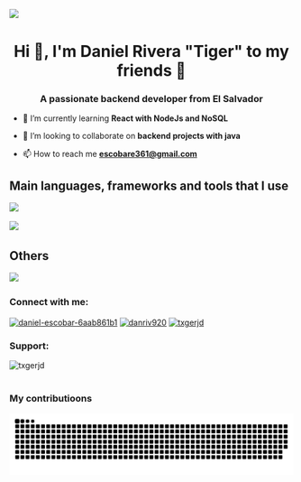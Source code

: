 ![](https://komarev.com/ghpvc/?username=Dan920-Dev&color=blue)


<h1 align="center">Hi 👋, I'm Daniel Rivera "Tiger" to my friends 🐯</h1>
<h3 align="center">A passionate backend developer from El Salvador</h3>

- 🌱 I’m currently learning **React with NodeJs and NoSQL**

- 👯 I’m looking to collaborate on **backend projects with java**

- 📫 How to reach me **escobare361@gmail.com**

<h2 >Main languages, frameworks and tools that I use</h2>

<p >
  <a href="https://skillicons.dev">
    <img src="https://skillicons.dev/icons?i=cpp,java,spring,idea,postgres,github,git,postman&theme=light" />
  </a>
</p>
<p >
  <a href="https://skillicons.dev">
    <img src="https://skillicons.dev/icons?i=html,css,js,bootstrap,react,vscode&theme=light" />
  </a>
</p>

<h2>Others</h2>

  <p>
  <a href="https://skillicons.dev">
    <img src="https://skillicons.dev/icons?i=cs,py,kotlin,arduino,sass,latex,md,xd,figma,visualstudio,linux,docker,net&theme=light" />
  </a>
</p>

<h3 align="left">Connect with me:</h3>
  <p align="left">
  <a href="https://linkedin.com/in/daniel-escobar-6aab861b1" target="blank"><img align="center" src="https://raw.githubusercontent.com/rahuldkjain/github-profile-readme-generator/master/src/images/icons/Social/linked-in-alt.svg" alt="daniel-escobar-6aab861b1" height="30" width="40" /></a>
  <a href="https://instagram.com/danriv920" target="blank"><img align="center" src="https://raw.githubusercontent.com/rahuldkjain/github-profile-readme-generator/master/src/images/icons/Social/instagram.svg" alt="danriv920" height="30" width="40" /></a>
  <a href="https://codeforces.com/profile/txgerjd" target="blank"><img align="center" src="https://raw.githubusercontent.com/rahuldkjain/github-profile-readme-generator/master/src/images/icons/Social/codeforces.svg" alt="txgerjd" height="30" width="40" /></a>
  </p>
<h3 align="left">Support:</h3>
<p><a href="https://ko-fi.com/txgerjd"> <img align="left" src="https://cdn.ko-fi.com/cdn/kofi3.png?v=3" height="50" width="210" alt="txgerjd" /></a></p><br><br>

<h3 align="left">My contributioons</h3>

![Snake animation](https://github.com/Dan920-Dev/Dan920-Dev/blob/output/github-contribution-grid-snake.svg)


